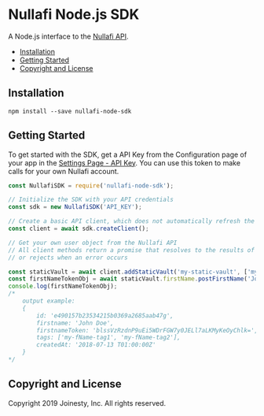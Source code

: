 Nullafi Node.js SDK
===============

A Node.js interface to the [Nullafi API](http://enterprise-api.nullafi.com/docs).

- [Installation](#installation)
- [Getting Started](#getting-started)
- [Copyright and License](#copyright-and-license)

<!-- END doctoc generated TOC please keep comment here to allow auto update -->

Installation
------------

```
npm install --save nullafi-node-sdk
```

Getting Started
---------------

To get started with the SDK, get a API Key from the Configuration page
of your app in the [Settings Page - API Key][settings-api-key].
You can use this token to make calls for your own Nullafi account.

```js
const NullafiSDK = require('nullafi-node-sdk');

// Initialize the SDK with your API credentials
const sdk = new NullafiSDK('API_KEY');

// Create a basic API client, which does not automatically refresh the access token
const client = await sdk.createClient();

// Get your own user object from the Nullafi API
// All client methods return a promise that resolves to the results of the API call,
// or rejects when an error occurs

const staticVault = await client.addStaticVault('my-static-vault', ['my-tag-1', 'my-tag-2']);
const firstNameTokenObj = await staticVault.firstName.postFirstName('John Doe', ['my-fName-tag1', 'my-fName-tag2']);
console.log(firstNameTokenObj); 
/*
	output example:
	{ 
		id: 'e490157b23534215b0369a2685aab47g', 
		firstname: 'John Doe', 
		firstnameToken: 'blssVzRzdnP9uEi5WDrFGW7y0JELl7aLKMyKeOyChlk=', 
		tags: ['my-fName-tag1', 'my-fName-tag2'], 
		createdAt: '2018-07-13 T01:00:00Z' 
	}
*/
```

[settings-api-key]: https://dashboard.nullafi.com/admin/settings/api


Copyright and License
---------------------

Copyright 2019 Joinesty, Inc. All rights reserved.
